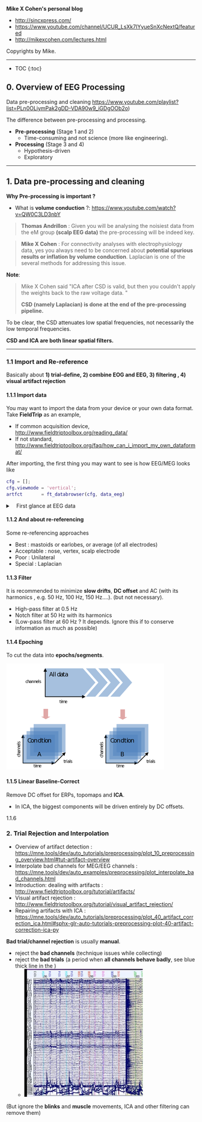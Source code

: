 **Mike X Cohen's personal blog** 

* <http://sincxpress.com/>
* <https://www.youtube.com/channel/UCUR_LsXk7IYyueSnXcNextQ/featured>
* http://mikexcohen.com/lectures.html

Copyrights by Mike.



---

* TOC 
{:toc}
## 0. Overview of EEG Processing

Data pre-processing and cleaning https://www.youtube.com/playlist?list=PLn0OLiymPak2gDD-VDA90w9_iGDgOOb2o)

The difference between pre-processing and processing. 

- **Pre-processing** (Stage 1 and 2)
  - Time-consuming and not science (more like engineering). 
- **Processing** (Stage 3 and 4)
  - Hypothesis-driven 
  - Exploratory 

---

## 1. Data pre-processing and cleaning

**Why Pre-processing is important ?**

- What is **volume conduction** ?: https://www.youtube.com/watch?v=QW0C3LD3nbY 

> **Thomas Andrillon** : Given you will be analysing the noisiest data from the eM group **(scalp EEG data)** the pre-processing will be indeed key.

> **Mike X Cohen** : For connectivity analyses with electrophysiology data, yes you always need to be concerned about **potential spurious results or inflation by volume conduction**. Laplacian is one of the several methods for addressing this issue. 

**Note**: 

> Mike X Cohen said "ICA after CSD is valid, but then you couldn't apply the weights back to the raw voltage data. " 
>
> **CSD (namely Laplacian) is done at the end of the pre-processing pipeline.**

To be clear, the CSD attenuates low spatial frequencies, not necessarily the low temporal frequencies. 

**CSD and ICA are both linear spatial filters.** 

---

### 1.1 Import and Re-reference 

Basically about **1) trial-define, 2) combine EOG and EEG, 3) filtering , 4) visual artifact rejection**

#### 1.1.1 Import data 

You may want to import the data from your device or your own data format. Take **FieldTrip** as an example, 

* If common acquisition device, http://www.fieldtriptoolbox.org/reading_data/
* If not standard, http://www.fieldtriptoolbox.org/faq/how_can_i_import_my_own_dataformat/

After importing, the first thing you may want to see is how EEG/MEG looks like 

```matlab
cfg = [];
cfg.viewmode = 'vertical';
artfct       = ft_databrowser(cfg, data_eeg)
```

<details>
<summary>
<a class="btnfire small stroke"><em class="fas fa-chevron-circle-down"></em>&nbsp;&nbsp; First glance at EEG data</a>    
</summary>
<img src="image-20200121162138657.png" alt="image-20200121162138657" style="zoom:50%;" /> <p>This is just a very basic example. If you adjust the scale at the bottom and select a channel. You will easily find artifacts like this</p><img src="image-20200121163859718.png" alt="image-20200121163859718" style="zoom:50%;" /></details>



#### 1.1.2 And about re-referencing

Some re-referencing approaches 

* Best : mastoids or earlobes, or average (of all electrodes)
* Acceptable : nose, vertex, scalp electrode 
* Poor : Unilateral 
* Special : Laplacian 



#### 1.1.3 Filter 

It is recommended to minimize **slow drifts**, **DC offset** and AC (with its harmonics , e.g. 50 Hz, 100 Hz, 150 Hz....). (but not necessary).

- High-pass filter at 0.5 Hz 
- Notch filter at 50 Hz with its harmonics 
- (Low-pass filter at 60 Hz ? It depends. Ignore this if to conserve information as much as possible) 





#### 1.1.4 Epoching 

To cut the data into **epochs/segments**. 

![image-20200124130353726](image-20200124130353726.png)



#### 1.1.5 Linear Baseline-Correct 

Remove DC offset for ERPs, topomaps and **ICA**. 

* In ICA, the biggest components will be driven entirely by DC offsets. 



1.1.6 





### 2. Trial Rejection and Interpolation 

* Overview of artifact detection : https://mne.tools/dev/auto_tutorials/preprocessing/plot_10_preprocessing_overview.html#tut-artifact-overview
* Interpolate bad channels for MEG/EEG channels : https://mne.tools/dev/auto_examples/preprocessing/plot_interpolate_bad_channels.html
* Introduction: dealing with artifacts : http://www.fieldtriptoolbox.org/tutorial/artifacts/
* Visual artifact rejection : http://www.fieldtriptoolbox.org/tutorial/visual_artifact_rejection/
* Repairing artifacts with ICA : https://mne.tools/dev/auto_tutorials/preprocessing/plot_40_artifact_correction_ica.html#sphx-glr-auto-tutorials-preprocessing-plot-40-artifact-correction-ica-py

**Bad trial/channel rejection** is usually **manual**. 

* reject the **bad channels** (technique issues while collecting)
* reject the **bad trials** (a period when **all channels behave badly**, see blue thick line in the ) 
  * ![image-20200124133423357](image-20200124133423357.png)

(But ignore the **blinks** and **muscle** movements, ICA and other filtering can remove them)

